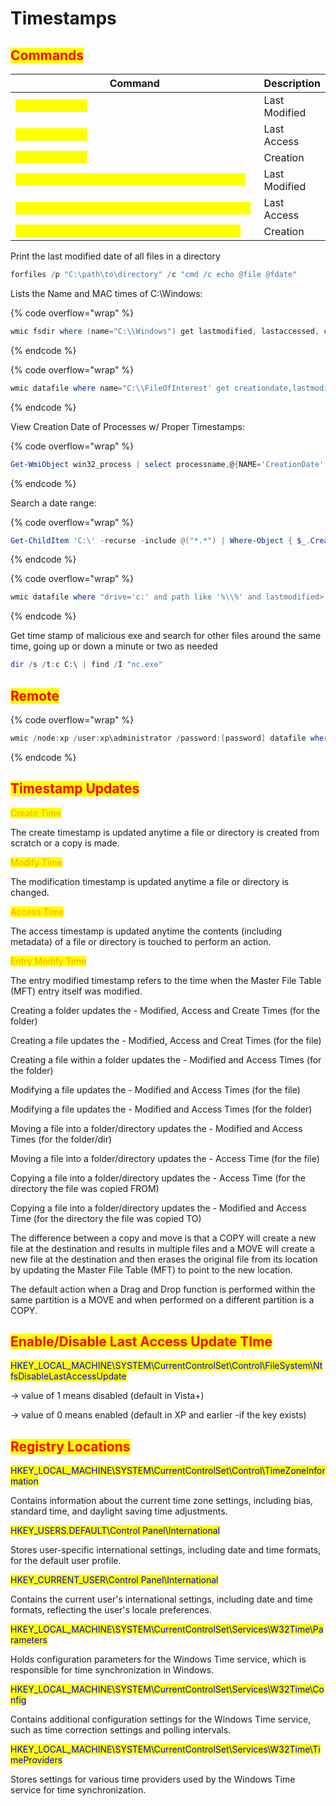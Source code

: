 # Timestamps

## <mark style="color:red;">Commands</mark>

<table data-header-hidden data-full-width="true"><thead><tr><th width="507">Command</th><th>Description</th></tr></thead><tbody><tr><td><mark style="color:yellow;"><code>dir /tw &#x3C;file></code></mark></td><td>Last Modified</td></tr><tr><td><mark style="color:yellow;"><code>dir /ta &#x3C;file></code></mark></td><td>Last Access</td></tr><tr><td><mark style="color:yellow;"><code>dir /tc &#x3C;file></code></mark></td><td>Creation</td></tr><tr><td><mark style="color:yellow;"><code>Get-Item &#x3C;file> | Select-Object LastWriteTime</code></mark></td><td>Last Modified</td></tr><tr><td><mark style="color:yellow;"><code>Get-Item &#x3C;file> | Select-Object LastAccessTime</code></mark></td><td>Last Access</td></tr><tr><td><mark style="color:yellow;"><code>Get-Item &#x3C;file> | Select-Object CreationTime</code></mark></td><td>Creation</td></tr></tbody></table>

Print the last modified date of all files in a directory

```powershell
forfiles /p "C:\path\to\directory" /c "cmd /c echo @file @fdate"
```

Lists the Name and MAC times of C:\Windows:

{% code overflow="wrap" %}
```powershell
wmic fsdir where (name="C:\\Windows") get lastmodified, lastaccessed, creationdate, name
```
{% endcode %}

{% code overflow="wrap" %}
```powershell
wmic datafile where name="C:\\FileOfInterest' get creationdate,lastmodified,lastaccessed
```
{% endcode %}

View Creation Date of Processes w/ Proper Timestamps:

{% code overflow="wrap" %}
```powershell
Get-WmiObject win32_process | select processname,@{NAME='CreationDate';EXPRESSION={$_.ConvertToDateTime($_.CreationDate)}},ProcessId,CommandLine |sort CreationDate -desc | format-table -auto -wrap
```
{% endcode %}

Search a date range:

{% code overflow="wrap" %}
```powershell
Get-ChildItem 'C:\' -recurse -include @("*.*") | Where-Object { $_.CreationTime -ge "03/01/2014" -and $_.CreationTime -le "04/14/2015" }
```
{% endcode %}

{% code overflow="wrap" %}
```powershell
wmic datafile where "drive='c:' and path like '%\\%' and lastmodified>'20140414233423.000000-240' and lastmodified<'20140420233445.000000-240'" get name
```
{% endcode %}

Get time stamp of malicious exe and search for other files around the same time, going up or down a minute or two as needed

```powershell
dir /s /t:c C:\ | find /I "nc.exe" 
```

## <mark style="color:red;">Remote</mark>

{% code overflow="wrap" %}
```powershell
wmic /node:xp /user:xp\administrator /password:[password] datafile where name='c:\\windows\\system32\\[name]' list full
```
{% endcode %}

## <mark style="color:red;">Timestamp Updates</mark>

<mark style="color:orange;">Create Time</mark>

The create timestamp is updated anytime a file or directory is created from scratch or a copy is made.

<mark style="color:orange;">Modify Time</mark>

The modification timestamp is updated anytime a file or directory is changed.

<mark style="color:orange;">Access Time</mark>

The access timestamp is updated anytime the contents (including metadata) of a file or directory is touched to perform an action.

<mark style="color:orange;">Entry Modify Time</mark>

The entry modified timestamp refers to the time when the Master File Table (MFT) entry itself was modified.

Creating a folder updates the - Modified, Access and Create Times (for the folder)

Creating a file updates the - Modified, Access and Creat Times (for the file)

Creating a file within a folder updates the - Modified and Access Times (for the folder)



Modifying a file updates the - Modified and Access Times (for the file)

Modifying a file updates the - Modified and Access Times (for the folder)



Moving a file into a folder/directory updates the - Modified and Access Times (for the folder/dir)

Moving a file into a folder/directory updates the - Access Time (for the file)



Copying a file into a folder/directory updates the - Access Time (for the directory the file was copied FROM)

Copying a file into a folder/directory updates the - Modified and Access Time (for the directory the file was copied TO)

The difference between a copy and move is that a COPY will create a new file at the destination and results in multiple files and a MOVE will create a new file at the destination and then erases the original file from its location by updating the Master File Table (MFT) to point to the new location.

The default action when a Drag and Drop function is performed within the same partition is a MOVE and when performed on a different partition is a COPY.

## <mark style="color:red;">Enable/Disable Last Access Update TIme</mark>

<mark style="color:blue;">HKEY\_LOCAL\_MACHINE\SYSTEM\CurrentControlSet\Control\FileSystem\NtfsDisableLastAccessUpdate</mark>

\-> value of 1 means disabled (default in Vista+)

\-> value of 0 means enabled (default in XP and earlier -if the key exists)

## <mark style="color:red;">Registry Locations</mark>

<mark style="color:blue;">HKEY\_LOCAL\_MACHINE\SYSTEM\CurrentControlSet\Control\TimeZoneInformation</mark>

Contains information about the current time zone settings, including bias, standard time, and daylight saving time adjustments.

<mark style="color:blue;">HKEY\_USERS.DEFAULT\Control Panel\International</mark>

Stores user-specific international settings, including date and time formats, for the default user profile.

<mark style="color:blue;">HKEY\_CURRENT\_USER\Control Panel\International</mark>

Contains the current user's international settings, including date and time formats, reflecting the user's locale preferences.

<mark style="color:blue;">HKEY\_LOCAL\_MACHINE\SYSTEM\CurrentControlSet\Services\W32Time\Parameters</mark>

Holds configuration parameters for the Windows Time service, which is responsible for time synchronization in Windows.

<mark style="color:blue;">HKEY\_LOCAL\_MACHINE\SYSTEM\CurrentControlSet\Services\W32Time\Config</mark>

Contains additional configuration settings for the Windows Time service, such as time correction settings and polling intervals.

<mark style="color:blue;">HKEY\_LOCAL\_MACHINE\SYSTEM\CurrentControlSet\Services\W32Time\TimeProviders</mark>

Stores settings for various time providers used by the Windows Time service for time synchronization.

